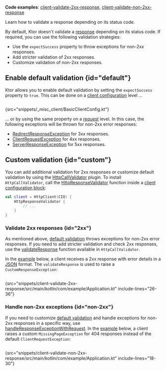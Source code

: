 [//]: # (title: Response validation)

<show-structure for="chapter" depth="2"/>

<tldr>
<p><b>Code examples</b>:
<a href="https://github.com/ktorio/ktor-documentation/tree/%ktor_version%/codeSnippets/snippets/client-validate-2xx-response">client-validate-2xx-response</a>,
<a href="https://github.com/ktorio/ktor-documentation/tree/%ktor_version%/codeSnippets/snippets/client-validate-non-2xx-response">client-validate-non-2xx-response</a>
</p>
</tldr>

<link-summary>
Learn how to validate a response depending on its status code.
</link-summary>

By default, Ktor doesn't validate a [response](client-responses.md) depending on its status code.
If required, you can use the following validation strategies:

- Use the `expectSuccess` property to throw exceptions for non-2xx responses.
- Add stricter validation of 2xx responses.
- Customize validation of non-2xx responses.

## Enable default validation {id="default"}

Ktor allows you to enable default validation by setting the `expectSuccess` property to `true`.
This can be done on a [client configuration](client-create-and-configure.md#configure-client) level ...

```kotlin
```

{src="snippets/_misc_client/BasicClientConfig.kt"}

... or by using the same property on a [request](client-requests.md#parameters) level.
In this case, the following exceptions will be thrown for non-2xx error responses:

* [RedirectResponseException](https://api.ktor.io/ktor-client/ktor-client-core/io.ktor.client.plugins/-redirect-response-exception/index.html)
  for 3xx responses.
* [ClientRequestException](https://api.ktor.io/ktor-client/ktor-client-core/io.ktor.client.plugins/-client-request-exception/index.html)
  for 4xx responses.
* [ServerResponseException](https://api.ktor.io/ktor-client/ktor-client-core/io.ktor.client.plugins/-server-response-exception/index.html)
  for 5xx responses.

## Custom validation {id="custom"}

You can add additional validation for 2xx responses or customize default validation by using
the [HttpCallValidator](https://api.ktor.io/ktor-client/ktor-client-core/io.ktor.client.plugins/-http-call-validator)
plugin. To install `HttpCallValidator`, call
the [HttpResponseValidator](https://api.ktor.io/ktor-client/ktor-client-core/io.ktor.client.plugins/-http-response-validator.html)
function inside a [client configuration block](client-create-and-configure.md#configure-client):

```kotlin
val client = HttpClient(CIO) {
    HttpResponseValidator {
        // ...
    }
}
```

### Validate 2xx responses {id="2xx"}

As mentioned above, [default validation](#default) throws exceptions for non-2xx error responses. If you need to add
stricter validation and check 2xx responses, use
the [validateResponse](https://api.ktor.io/ktor-client/ktor-client-core/io.ktor.client.plugins/-http-call-validator-config/validate-response.html)
function available in `HttpCallValidator`.

In
the [example](https://github.com/ktorio/ktor-documentation/tree/%ktor_version%/codeSnippets/snippets/client-validate-2xx-response)
below, a client receives a 2xx response with error details in a [JSON](client-serialization.md) format.
The `validateResponse` is used to raise a `CustomResponseException`:

```kotlin
```

{src="snippets/client-validate-2xx-response/src/main/kotlin/com/example/Application.kt" include-lines="26-36"}

### Handle non-2xx exceptions {id="non-2xx"}

If you need to customize [default validation](#default) and handle exceptions for non-2xx responses in a specific way,
use [handleResponseExceptionWithRequest](https://api.ktor.io/ktor-client/ktor-client-core/io.ktor.client.plugins/-http-call-validator-config/handle-response-exception-with-request.html).
In
the [example](https://github.com/ktorio/ktor-documentation/tree/%ktor_version%/codeSnippets/snippets/client-validate-non-2xx-response)
below, a client raises a custom `MissingPageException` for 404 responses instead of the
default `ClientRequestException`:

```kotlin
```

{src="snippets/client-validate-non-2xx-response/src/main/kotlin/com/example/Application.kt" include-lines="18-30"}
